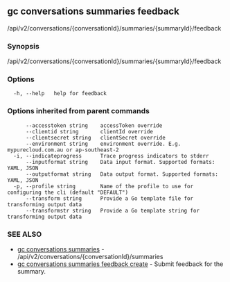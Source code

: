 ## gc conversations summaries feedback

/api/v2/conversations/{conversationId}/summaries/{summaryId}/feedback

### Synopsis

/api/v2/conversations/{conversationId}/summaries/{summaryId}/feedback

### Options

```
  -h, --help   help for feedback
```

### Options inherited from parent commands

```
      --accesstoken string    accessToken override
      --clientid string       clientId override
      --clientsecret string   clientSecret override
      --environment string    environment override. E.g. mypurecloud.com.au or ap-southeast-2
  -i, --indicateprogress      Trace progress indicators to stderr
      --inputformat string    Data input format. Supported formats: YAML, JSON
      --outputformat string   Data output format. Supported formats: YAML, JSON
  -p, --profile string        Name of the profile to use for configuring the cli (default "DEFAULT")
      --transform string      Provide a Go template file for transforming output data
      --transformstr string   Provide a Go template string for transforming output data
```

### SEE ALSO

* [gc conversations summaries](gc_conversations_summaries.html)	 - /api/v2/conversations/{conversationId}/summaries
* [gc conversations summaries feedback create](gc_conversations_summaries_feedback_create.html)	 - Submit feedback for the summary.


